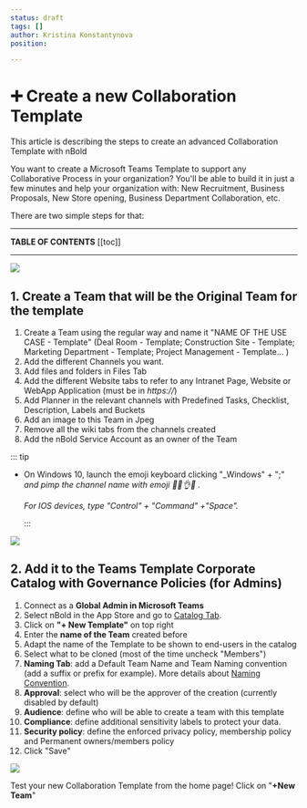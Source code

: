 ```yaml
---
status: draft
tags: []
author: Kristina Konstantynova
position: 

---
```

# ➕ Create a new Collaboration Template

This article is describing the steps to create an advanced Collaboration Template with nBold

You want to create a Microsoft Teams Template to support any Collaborative Process in your organization? You'll be able to build it in just a few minutes and help your organization with: New Recruitment, Business Proposals, New Store opening, Business Department Collaboration, etc.

There are two simple steps for that:

***

**TABLE OF CONTENTS**
\[\[toc\]\]

***

![](https://downloads.intercomcdn.com/i/o/177141289/0ed99712620e25804e2aa8f0/Microsoft+Teams+Templates+with+Salestim.png)

## 1. Create a Team that will be the Original Team for the template

1. Create a Team using the regular way and name it "NAME OF THE USE CASE - Template" (Deal Room - Template; Construction Site - Template; Marketing Department - Template; Project Management - Template... )
2. Add the different Channels you want.
3. Add files and folders in Files Tab
4. Add the different Website tabs to refer to any Intranet Page, Website or WebApp Application (must be in _https://_)
5. Add Planner in the relevant channels with Predefined Tasks, Checklist, Description, Labels and Buckets
6. Add an image to this Team in Jpeg
7. Remove all the wiki tabs from the channels created
8. Add the nBold Service Account as an owner of the Team

::: tip

* On Windows 10, launch the emoji keyboard clicking "_Windows" + ";" _and pimp the channel name with emoji 💪💯👌😍  ._

  _For IOS devices, type "Control" + "Command" +"Space"._

  :::

![](https://downloads.intercomcdn.com/i/o/462347098/2f4dddfcdc1c025f4f781728/Screenshot+2022-02-09+at+16.54.12.png)

## 2. Add it to the Teams Template Corporate Catalog with Governance Policies (for Admins)

 1. Connect as a **Global Admin in Microsoft Teams**
 2. Select nBold in the App Store and go to [Catalog Tab](https://teams.microsoft.com/_#/apps/ae576c96-fc05-4e94-8b4f-28becf874a6e/sections/io.nbold.catalog).
 3. Click on **"+ New Template"** on top right
 4. Enter the **name of the Team** created before
 5. Adapt the name of the Template to be shown to end-users in the catalog
 6. Select what to be cloned (most of the time uncheck "Members")
 7. **Naming Tab**: add a Default Team Name and Team Naming convention (add a suffix or prefix for example). More details about [Naming Convention](https://help.salestim.com/en/articles/3519232-naming-convention).
 8. **Approval**: select who will be the approver of the creation (currently disabled by default)
 9. **Audience**: define who will be able to create a team with this template
10. **Compliance**: define additional sensitivity labels to protect your data.
11. **Security policy**: define the enforced privacy policy, membership policy and Permanent owners/members policy
12. Click "Save"

![](https://downloads.intercomcdn.com/i/o/462367031/3353d4a98c9d6385b3b5fdbf/Screenshot+2022-02-09+at+17.00.14.png)

Test your new Collaboration Template from the home page! Click on "**+New Team**"